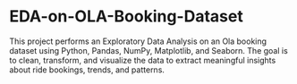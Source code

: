 # EDA-on-OLA-Booking-Dataset
This project performs an Exploratory Data Analysis on an Ola booking dataset using Python, Pandas, NumPy, Matplotlib, and Seaborn. The goal is to clean, transform, and visualize the data to extract meaningful insights about ride bookings, trends, and patterns.
